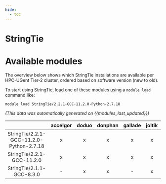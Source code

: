 ```yaml
---
hide:
  - toc
---
```


StringTie
=========

# Available modules


The overview below shows which StringTie installations are available per HPC-UGent Tier-2 cluster, ordered based on software version (new to old).

To start using StringTie, load one of these modules using a `module load` command like:

```shell
module load StringTie/2.2.1-GCC-11.2.0-Python-2.7.18
```

*(This data was automatically generated on {{modules_last_updated}})*  

| |accelgor|doduo|donphan|gallade|joltik|shinx|skitty|
| :---: | :---: | :---: | :---: | :---: | :---: | :---: | :---: |
|StringTie/2.2.1-GCC-11.2.0-Python-2.7.18|x|x|x|x|x|-|x|
|StringTie/2.2.1-GCC-11.2.0|x|x|x|x|x|-|x|
|StringTie/2.1.1-GCC-8.3.0|-|x|x|-|x|-|-|
